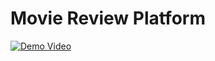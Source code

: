# Movie Review Platform
[![Demo Video]([url_to_thumbnail_image](https://gaochengzhan.netlify.app/uploads/Movie_Review.png))]([url_to_video](https://youtu.be/wHx8OliogIY)https://youtu.be/wHx8OliogIY)

